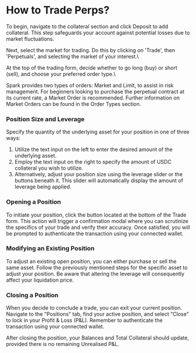 # How to Trade Perps?

To begin, navigate to the collateral section and click Deposit to add collateral. This step safeguards your account against potential losses due to market fluctuations.



Next, select the market for trading. Do this by clicking on 'Trade', then 'Perpetuals', and selecting the market of your interest.\


At the top of the trading form, decide whether to go long (buy) or short (sell), and choose your preferred order type.\


Spark provides two types of orders: Market and Limit, to assist in risk management. For beginners looking to purchase the perpetual contract at its current rate, a Market Order is recommended. Further information on Market Orders can be found in the Order Types section.





### Position Size and Leverage

Specify the quantity of the underlying asset for your position in one of three ways:

1. Utilize the text input on the left to enter the desired amount of the underlying asset.
2. Employ the text input on the right to specify the amount of USDC collateral you wish to utilize.
3. Alternatively, adjust your position size using the leverage slider or the buttons beneath it. This slider will automatically display the amount of leverage being applied.



### Opening a Position

To initiate your position, click the button located at the bottom of the Trade form. This action will trigger a confirmation modal where you can scrutinize the specifics of your trade and verify their accuracy. Once satisfied, you will be prompted to authenticate the transaction using your connected wallet.



### Modifying an Existing Position

To adjust an existing open position, you can either purchase or sell the same asset. Follow the previously mentioned steps for the specific asset to adjust your position. Be aware that altering the leverage will consequently affect your liquidation price.

### Closing a Position

When you decide to conclude a trade, you can exit your current position. Navigate to the "Positions" tab, find your active position, and select "Close" to lock in your Profit & Loss (P\&L). Remember to authenticate the transaction using your connected wallet.

After closing the position, your Balances and Total Collateral should update, provided there is no remaining Unrealised P\&L.
